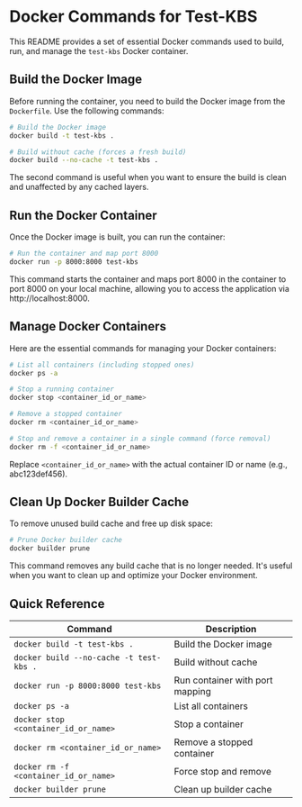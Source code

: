 # Docker Commands for Test-KBS

This README provides a set of essential Docker commands used to build, run, and manage the `test-kbs` Docker container.

## Build the Docker Image

Before running the container, you need to build the Docker image from the `Dockerfile`. Use the following commands:

```bash
# Build the Docker image
docker build -t test-kbs .

# Build without cache (forces a fresh build)
docker build --no-cache -t test-kbs .
```

The second command is useful when you want to ensure the build is clean and unaffected by any cached layers.

## Run the Docker Container

Once the Docker image is built, you can run the container:

```bash
# Run the container and map port 8000
docker run -p 8000:8000 test-kbs
```

This command starts the container and maps port 8000 in the container to port 8000 on your local machine, allowing you to access the application via http://localhost:8000.

## Manage Docker Containers

Here are the essential commands for managing your Docker containers:

```bash
# List all containers (including stopped ones)
docker ps -a

# Stop a running container
docker stop <container_id_or_name>

# Remove a stopped container
docker rm <container_id_or_name>

# Stop and remove a container in a single command (force removal)
docker rm -f <container_id_or_name>
```

Replace `<container_id_or_name>` with the actual container ID or name (e.g., abc123def456).

## Clean Up Docker Builder Cache

To remove unused build cache and free up disk space:

```bash
# Prune Docker builder cache
docker builder prune
```

This command removes any build cache that is no longer needed. It's useful when you want to clean up and optimize your Docker environment.

## Quick Reference

| Command | Description |
|---------|------------|
| `docker build -t test-kbs .` | Build the Docker image |
| `docker build --no-cache -t test-kbs .` | Build without cache |
| `docker run -p 8000:8000 test-kbs` | Run container with port mapping |
| `docker ps -a` | List all containers |
| `docker stop <container_id_or_name>` | Stop a container |
| `docker rm <container_id_or_name>` | Remove a stopped container |
| `docker rm -f <container_id_or_name>` | Force stop and remove |
| `docker builder prune` | Clean up builder cache |
